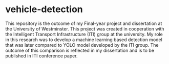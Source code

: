 # vehicle-detection
This repository is the outcome of my Final-year project and dissertation at the University of Westminster. This project was created in cooperation with the Intelligent Transport Infrastructure (ITI) group at the university. My role in this research was to develop a machine learning based detection model that was later compared to YOLO model developed by the ITI group. The outcome of this comparison is reflected in my dissertation and is to be published in ITI conference paper.
